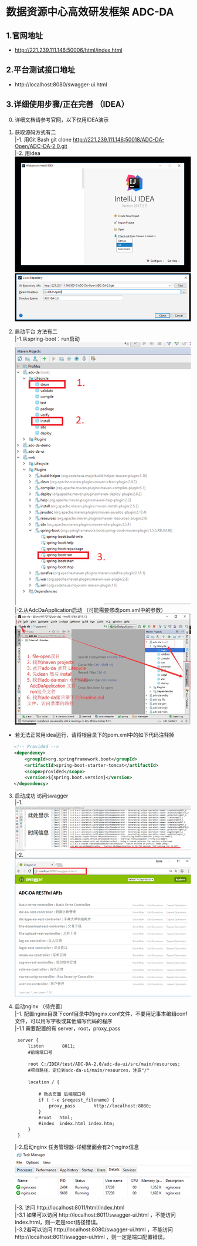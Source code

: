 # 数据资源中心高效研发框架 **ADC-DA** 
## 1.官网地址
* http://221.239.111.146:50006/html/index.html

## 2.平台测试接口地址
* http://localhost:8080/swagger-ui.html



## 3.详细使用步骤/正在完善  （IDEA）
0. 详细文档请参考官网，以下仅用IDEA演示   
1. 获取源码方式有二   
 |-1. 用Git Bash git clone http://221.239.111.146:50018/ADC-DA-Open/ADC-DA-2.0.git   
 |-2. 用idea   
 ![avatar](img/use_idea_git_01.PNG)![avatar](img/use_idea_git_02.PNG)   

2. 启动平台 方法有二  
 |-1.从spring-boot：run启动   
![avatar](img/spring-boot-run.PNG )   
 |-2.从AdcDaApplication启动 （可能需要修改pom.xml中的参数）   
 ![avatar](img/adc_run.jpg)   

* 若无法正常用idea运行，请将根目录下的pom.xml中的如下代码注释掉   
 ```xml
    <!-- Provided -->
    <dependency>
        <groupId>org.springframework.boot</groupId>
        <artifactId>spring-boot-starter-tomcat</artifactId>
        <scope>provided</scope>
        <version>${spring.boot.version}</version>
    </dependency>
 ``` 

3. 启动成功 访问swagger   
|-1.   
![avatar](img/Successful_startup.PNG)   
|-2.   
![avatar](img/swagger.PNG)   
     
4. 启动nginx （待完善）  
    |-1. 配置nginx目录下conf目录中的nginx.conf文件，不要用记事本编辑conf文件，可以用写字板或其他编写代码的程序   
        |-1.1  需要配置的有 server，root，proxy_pass    
        
        server {
            listen       8011;
            #前端端口号 

            root C:/IDEA/test/ADC-DA-2.0/adc-da-ui/src/main/resources;
            #项目路径，定位到adc-da-ui/main/resources，注意"/"

            location / {

                # 动态页面 后端端口号
                if ( !-e $request_filename) {
                    proxy_pass       http://localhost:8080;
                }
                #root   html;
                #index  index.html index.htm;
            }
        }
    |-2.启动nginx 任务管理器-详细里面会有2个nginx信息
    ![avatar](img/nginx_start.PNG)   

    |-3. 访问 http://localhost:8011/html/index.html   
       |-3.1 如果可以访问 http://localhost:8011/swagger-ui.html ，不能访问index.html，则一定是root路径错误。   
       |-3.2若可以访问 http://localhost:8080/swagger-ui.html ，不能访问 http://localhost:8011/swagger-ui.html ，则一定是端口配置错误。
